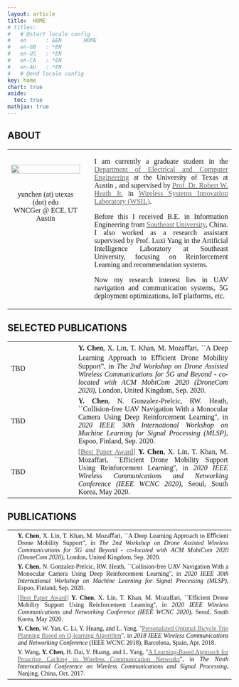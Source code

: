 ```yaml
---
layout: article
title:  HOME
# titles:
#   # @start locale config
#   en      : &EN       HOME
#   en-GB   : *EN
#   en-US   : *EN
#   en-CA   : *EN
#   en-AU   : *EN
#   # @end locale config
key: home
chart: true
aside:
  toc: true
mathjax: true
---
```


<style type="text/css">
@font-face{
     font-family: 'text_font'; 
     src: url('./fonts/SF-Pro-Text-Light.otf');
     /* src: url('./fonts/Avenir.ttc'); */
}

.tg  {border-collapse:collapse; border-spacing:0; border-width:5px; border-style:initial; border-width:5px}
.tg .td-1{font-family:'text_font'; font-size:16px; border-width:0px; text-align:center; vertical-align:top;}
.tg .td-2{font-family:'text_font'; font-size:16px; border-width:0px; text-align:justify; vertical-align:center}
.tg .td-3{font-family:'text_font'; font-size:14px; border-width:0px; text-align:justify; vertical-align:center}
</style>

## ABOUT

<table class="tg">
  <tr>
    <td class="td-2" width = "35%"><img src="./photo.JPG" width = "100%"/></td>
    <td class="td-1"></td>
    <td class="td-2" rowspan="2" width = "65%"><p>I am currently a graduate student in the <a href="http://www.ece.utexas.edu/"><span style="color:rgb(101, 101, 101)">Department of Electrical and Computer Engineering</span></a> at the University of Texas at Austin , and supervised by <a href="http://www.ece.utexas.edu/people/faculty/robert-heath"><span style="color:rgb(101, 101, 101)">Prof. Dr. Robert W. Heath Jr.</span></a> in <a href="http://www.profheath.org/"><span style="color:rgb(101, 101, 101)">Wireless Systems Innovation Laboratory (WSIL)</span></a>. </p>
    <p> Before this I received B.E. in Information Engineering from <a href="http://www.seu.edu.cn/english/"><span style="color:rgb(101, 101, 101)">Southeast University</span></a>, China. I also worked as a research assistant supervised by Prof. Luxi Yang in the Artificial Intelligence Laboratory at Southeast University, focusing on Reinforcement Learning and recommendation systems. </p>
    <p>Now my research interest lies in UAV navigation and communication systems, 5G deployment optimizations, IoT platforms, etc.</p></td>
  </tr>
  <tr>
    <td class="td-1">yunchen (at) utexas (dot) edu<br>WNCGer @ ECE, UT Austin</td>
    <td class="td-1"></td>
  </tr>
</table>

## SELECTED PUBLICATIONS
<!-- ## <span id = "Publications">PUBLICATIONS</span> -->

<table class="tg">
    <!-- <tr class="td"> -->
    <tr>
      <td class="td-2" width = "30%">
      TBD
      </td>
      <td class="td-2">
      <b>Y. Chen</b>, X. Lin, T. Khan, M. Mozaﬀari, ``A Deep Learning Approach to Eﬃcient Drone Mobility Support”, in <i>The 2nd Workshop on Drone Assisted Wireless Communications for 5G and Beyond - co-located with ACM MobiCom 2020 (DroneCom 2020)</i>, London, United Kingdom, Sep. 2020.
      </td>
      </tr>
      <tr>
      <td class="td-2" width = "30%">
      TBD
      </td>
      <td class="td-2">
      <b>Y. Chen</b>, N. Gonzalez-Prelcic, RW. Heath, ``Collision-free UAV Navigation With a Monocular Camera Using Deep Reinforcement Learning'', in <i>2020 IEEE 30th International Workshop on Machine Learning for Signal Processing (MLSP)</i>, Espoo, Finland, Sep. 2020. 
      </td>
      </tr>
      <tr>
      <td class="td-2" width = "30%">
      TBD
      </td>
      <td class="td-2">
      <a href="https://wcnc2020.ieee-wcnc.org/program/ieee-wcnc-2020-best-paper-selection"><span style="color:rgb(101, 101, 101)">[Best Paper Award]</span></a> <b>Y. Chen</b>, X. Lin, T. Khan, M. Mozaffari, ``Efficient Drone Mobility Support Using Reinforcement Learning'', in <i>2020 IEEE Wireless Communications and Networking Conference (IEEE WCNC 2020)</i>,  Seoul, South Korea, May 2020. 
      </td>
      </tr>
</table>

## PUBLICATIONS
<!-- ## <span id = "Publications">PUBLICATIONS</span> -->

<table class="tg">
    <!-- <tr class="td"> -->
    <tr>
      <td class="td-1" width="1%"><svg xmlns="http://www.w3.org/2000/svg" height="24" viewBox="0 0 24 24" width="24"><path d="M0 0h24v24H0z" fill="none"/><path d="M19 3H5c-1.1 0-2 .9-2 2v14c0 1.1.9 2 2 2h14c1.1 0 2-.9 2-2V5c0-1.1-.9-2-2-2zm-5 14H7v-2h7v2zm3-4H7v-2h10v2zm0-4H7V7h10v2z"/></svg></td>
      <td class="td-3">
      <b>Y. Chen</b>, X. Lin, T. Khan, M. Mozaﬀari, ``A Deep Learning Approach to Eﬃcient Drone Mobility Support”, in <i>The 2nd Workshop on Drone Assisted Wireless Communications for 5G and Beyond - co-located with ACM MobiCom 2020 (DroneCom 2020)</i>, London, United Kingdom, Sep. 2020.
      </td>
      </tr>
      <tr>
      <td class="td-1" width="1%"><svg xmlns="http://www.w3.org/2000/svg" height="24" viewBox="0 0 24 24" width="24"><path d="M0 0h24v24H0z" fill="none"/><path d="M19 3H5c-1.1 0-2 .9-2 2v14c0 1.1.9 2 2 2h14c1.1 0 2-.9 2-2V5c0-1.1-.9-2-2-2zm-5 14H7v-2h7v2zm3-4H7v-2h10v2zm0-4H7V7h10v2z"/></svg></td>
      <td class="td-3">
      <b>Y. Chen</b>, N. Gonzalez-Prelcic, RW. Heath, ``Collision-free UAV Navigation With a Monocular Camera Using Deep Reinforcement Learning'', in <i>2020 IEEE 30th International Workshop on Machine Learning for Signal Processing (MLSP)</i>, Espoo, Finland, Sep. 2020. 
      </td>
      </tr>
      <tr>
      <td class="td-1" width="1%"><svg xmlns="http://www.w3.org/2000/svg" height="24" viewBox="0 0 24 24" width="24"><path d="M0 0h24v24H0z" fill="none"/><path d="M19 3H5c-1.1 0-2 .9-2 2v14c0 1.1.9 2 2 2h14c1.1 0 2-.9 2-2V5c0-1.1-.9-2-2-2zm-5 14H7v-2h7v2zm3-4H7v-2h10v2zm0-4H7V7h10v2z"/></svg></td>
      <td class="td-3">
      <a href="https://wcnc2020.ieee-wcnc.org/program/ieee-wcnc-2020-best-paper-selection"><span style="color:rgb(101, 101, 101)">[Best Paper Award]</span></a> <b>Y. Chen</b>, X. Lin, T. Khan, M. Mozaffari, ``Efficient Drone Mobility Support Using Reinforcement Learning'', in <i>2020 IEEE Wireless Communications and Networking Conference (IEEE WCNC 2020)</i>,  Seoul, South Korea, May 2020. 
      </td>
      </tr>
      <tr>
      <td class="td-1" width="1%"><svg xmlns="http://www.w3.org/2000/svg" height="24" viewBox="0 0 24 24" width="24"><path d="M0 0h24v24H0z" fill="none"/><path d="M19 3H5c-1.1 0-2 .9-2 2v14c0 1.1.9 2 2 2h14c1.1 0 2-.9 2-2V5c0-1.1-.9-2-2-2zm-5 14H7v-2h7v2zm3-4H7v-2h10v2zm0-4H7V7h10v2z"/></svg></td>
      <td class="td-3"> <b>Y. Chen</b>, W. Yan, C. Li, Y. Huang, and L. Yang, "<a href="https://ieeexplore.ieee.org/document/8377056/references#references"><span style="color:rgb(101, 101, 101)">Personalized Optimal Bicycle Trip Planning Based on Q-learning Algorithm</span></a>", in <i>2018 IEEE Wireless Communications and Networking Conference</i> (IEEE WCNC 2018), Barcelona, Spain, Apr. 2018.  </td></tr>
      <tr>
      <td class="td-1" width="1%"><svg xmlns="http://www.w3.org/2000/svg" height="24" viewBox="0 0 24 24" width="24"><path d="M0 0h24v24H0z" fill="none"/><path d="M19 3H5c-1.1 0-2 .9-2 2v14c0 1.1.9 2 2 2h14c1.1 0 2-.9 2-2V5c0-1.1-.9-2-2-2zm-5 14H7v-2h7v2zm3-4H7v-2h10v2zm0-4H7V7h10v2z"/></svg></td>
      <td class="td-3"> Y. Wang, <b>Y. Chen</b>, H. Dai, Y. Huang, and L. Yang, "<a href="https://ieeexplore.ieee.org/abstract/document/8170984"><span style="color:rgb(101, 101, 101)">A Learning-Based Approach for Proactive Caching in Wireless Communication Networks</span></a>", in <i>The Ninth International Conference on Wireless Communications and Signal Processing</i>, Nanjing, China, Oct. 2017.  </td>
      </tr>
    <!-- </tr> -->
</table>


<!-- ## INTERNSHIP -->
<!-- ## <span id = "Work">WORK EXPERIENCE</span> -->
<!-- **WNCG, ECE Department, UT Austin, Texas, Sep. 2019 ~ Present**  
Graduate Research Assistant - Prof. Robert Heath -->
<!-- 
**Ericsson, Santa Clara, CA, Jun. 2019 ~ Aug. 2019**   
Research Intern, *Efficient Drone Mobility Support Using Reinforcement Learning (RL)*  
    Develop RL based handover decision scheme  for drones using both Q-learning algorithm and Deep Q Network (DQN).

**ECE Department, UT Austin, Texas, Jan. 2019 ~ May. 2019**  
Teaching Assistant - Prof. Pedro Santacruz, *Probability and Random Processes* -->


